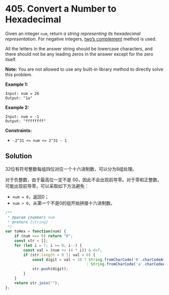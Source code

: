 # 405. Convert a Number to Hexadecimal

Given an integer `num`, return *a string representing its hexadecimal representation*. For negative integers, [two’s complement](https://en.wikipedia.org/wiki/Two's_complement) method is used.

All the letters in the answer string should be lowercase characters, and there should not be any leading zeros in the answer except for the zero itself.

**Note:** You are not allowed to use any built-in library method to directly solve this problem.

 

**Example 1:**

```
Input: num = 26
Output: "1a"
```

**Example 2:**

```
Input: num = -1
Output: "ffffffff"
```

 

**Constraints:**

- `-2^31 <= num <= 2^31 - 1`

## Solution

32位有符号整数每组四位对应一个十六进制数，可以分为8组处理。

对于负整数，由于最高位一定不是 00，因此不会出现前导零。对于零和正整数，可能出现前导零，可以采取如下方法避免：

* `num = 0`，返回0；
* `num > 0`，从第一个不是0的组开始拼接十六进制数。

```js
/**
 * @param {number} num
 * @return {string}
 */
var toHex = function(num) {
    if (num === 0) return "0";
    const str = [];
    for (let i = 7; i >= 0; i--) {
        const val = (num >> (4 * i)) & 0xf;
        if (str.length > 0 || val > 0) {
            const digit = val < 10 ? String.fromCharCode('0'.charCodeAt() + val)
                                    : String.fromCharCode('a'.charCodeAt() + val - 10);
            str.push(digit);
        }
    }
    return str.join("");
};
```

